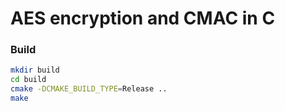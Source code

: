 AES encryption and CMAC in C
============================

### Build
```bash
mkdir build
cd build
cmake -DCMAKE_BUILD_TYPE=Release ..
make
```
